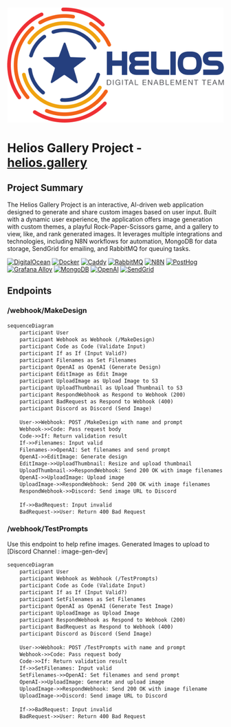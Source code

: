 ![Project Logo](../Helios-logo.png)



# Helios Gallery Project - [helios.gallery](https://helios.gallery)

## Project Summary
The Helios Gallery Project is an interactive, AI-driven web application designed to generate and share custom images based on user input. Built with a dynamic user experience, the application offers image generation with custom themes, a playful Rock-Paper-Scissors game, and a gallery to view, like, and rank generated images. It leverages multiple integrations and technologies, including N8N workflows for automation, MongoDB for data storage, SendGrid for emailing, and RabbitMQ for queuing tasks.

[![DigitalOcean](https://img.shields.io/badge/DigitalOcean-Cloud-0080FF?style=for-the-badge&logo=digitalocean)](https://www.digitalocean.com/)
[![Docker](https://img.shields.io/badge/Docker-ready-2496ED?style=for-the-badge&logo=docker)](https://www.docker.com/)
[![Caddy](https://img.shields.io/badge/Caddy-http_server-1F88C0?style=for-the-badge&logo=caddy)](https://caddyserver.com/) 
[![RabbitMQ](https://img.shields.io/badge/RabbitMQ-message_broker-FF6600?style=for-the-badge&logo=rabbitmq)](https://www.rabbitmq.com/)
[![N8N](https://img.shields.io/badge/N8N-Workflow-FF6B6B?style=for-the-badge&logo=n8n)](https://n8n.io/)
[![PostHog](https://img.shields.io/badge/PostHog-observability-000000?style=for-the-badge&logo=posthog)](https://posthog.com/)
[![Grafana Alloy](https://img.shields.io/badge/grafana-observability-F46800?style=for-the-badge&logo=grafana)](https://grafana.com/docs/alloy/latest/)
[![MongoDB](https://img.shields.io/badge/mongodb-database-47A248?style=for-the-badge&logo=mongodb)](https://www.mongodb.com/)
[![OpenAI](https://img.shields.io/badge/Openai-ai-412991?style=for-the-badge&logo=openai)](https://www.openai.com/)
[![SendGrid](https://img.shields.io/badge/SendGrid-communication-51A9E3?style=for-the-badge&logo=sendgrid)](https://www.sendgrid.com/)

## Endpoints 
### /webhook/MakeDesign
```mermaid
sequenceDiagram
    participant User
    participant Webhook as Webhook (/MakeDesign)
    participant Code as Code (Validate Input)
    participant If as If (Input Valid?)
    participant Filenames as Set Filenames
    participant OpenAI as OpenAI (Generate Design)
    participant EditImage as Edit Image
    participant UploadImage as Upload Image to S3
    participant UploadThumbnail as Upload Thumbnail to S3
    participant RespondWebhook as Respond to Webhook (200)
    participant BadRequest as Respond to Webhook (400)
    participant Discord as Discord (Send Image)

    User->>Webhook: POST /MakeDesign with name and prompt
    Webhook->>Code: Pass request body
    Code->>If: Return validation result
    If->>Filenames: Input valid
    Filenames->>OpenAI: Set filenames and send prompt
    OpenAI->>EditImage: Generate design
    EditImage->>UploadThumbnail: Resize and upload thumbnail
    UploadThumbnail->>RespondWebhook: Send 200 OK with image filenames
    OpenAI->>UploadImage: Upload image
    UploadImage->>RespondWebhook: Send 200 OK with image filenames
    RespondWebhook->>Discord: Send image URL to Discord
    
    If->>BadRequest: Input invalid
    BadRequest->>User: Return 400 Bad Request
```

### /webhook/TestPrompts
Use this endpoint to help refine images. Generated Images to upload to [Discord Channel : image-gen-dev]
```mermaid
sequenceDiagram
    participant User
    participant Webhook as Webhook (/TestPrompts)
    participant Code as Code (Validate Input)
    participant If as If (Input Valid?)
    participant SetFilenames as Set Filenames
    participant OpenAI as OpenAI (Generate Test Image)
    participant UploadImage as Upload Image
    participant RespondWebhook as Respond to Webhook (200)
    participant BadRequest as Respond to Webhook (400)
    participant Discord as Discord (Send Image)

    User->>Webhook: POST /TestPrompts with name and prompt
    Webhook->>Code: Pass request body
    Code->>If: Return validation result
    If->>SetFilenames: Input valid
    SetFilenames->>OpenAI: Set filenames and send prompt
    OpenAI->>UploadImage: Generate and upload image
    UploadImage->>RespondWebhook: Send 200 OK with image filename
    UploadImage->>Discord: Send image URL to Discord

    If->>BadRequest: Input invalid
    BadRequest->>User: Return 400 Bad Request
```
